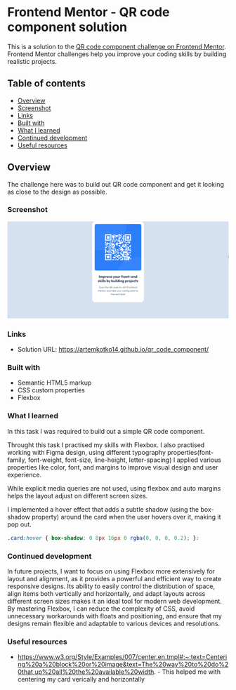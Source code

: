 # Frontend Mentor - QR code component solution

This is a solution to the [QR code component challenge on Frontend Mentor](https://www.frontendmentor.io/challenges/qr-code-component-iux_sIO_H). Frontend Mentor challenges help you improve your coding skills by building realistic projects.

## Table of contents

- [Overview](#overview)
- [Screenshot](#screenshot)
- [Links](#links)
- [Built with](#built-with)
- [What I learned](#what-i-learned)
- [Continued development](#continued-development)
- [Useful resources](#useful-resources)

## Overview

The challenge here was to build out QR code component and get it looking as close to the design as possible.

### Screenshot

![](./result.png)

### Links

- Solution URL: https://artemkotko14.github.io/qr_code_component/

### Built with

- Semantic HTML5 markup
- CSS custom properties
- Flexbox

### What I learned

In this task I was required to build out a simple QR code component.

Throught this task I practised my skills with Flexbox. I also practised working with Figma design, using different typography properties(font-family, font-weight, font-size, line-height, letter-spacing) I applied various properties like color, font, and margins to improve visual design and user experience.

While explicit media queries are not used, using flexbox and auto margins helps the layout adjust on different screen sizes.

I implemented a hover effect that adds a subtle shadow (using the box-shadow property) around the card when the user hovers over it, making it pop out.

```css
.card:hover { box-shadow: 0 8px 16px 0 rgba(0, 0, 0, 0.2); }:
```

### Continued development

In future projects, I want to focus on using Flexbox more extensively for layout and alignment, as it provides a powerful and efficient way to create responsive designs. Its ability to easily control the distribution of space, align items both vertically and horizontally, and adapt layouts across different screen sizes makes it an ideal tool for modern web development. By mastering Flexbox, I can reduce the complexity of CSS, avoid unnecessary workarounds with floats and positioning, and ensure that my designs remain flexible and adaptable to various devices and resolutions.

### Useful resources

- https://www.w3.org/Style/Examples/007/center.en.tmpl#:~:text=Centering%20a%20block%20or%20image&text=The%20way%20to%20do%20that,up%20all%20the%20available%20width. - This helped me with centering my card verically and horizontally
